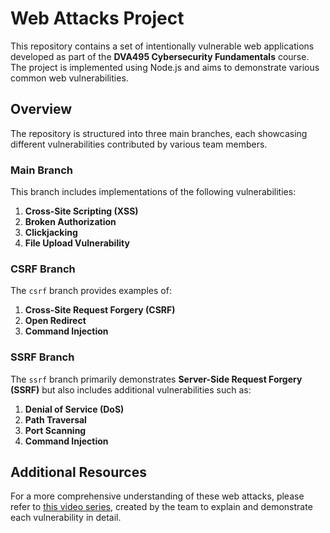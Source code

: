 # Web Attacks Project

This repository contains a set of intentionally vulnerable web applications developed as part of the **DVA495 Cybersecurity Fundamentals** course. The project is implemented using Node.js and aims to demonstrate various common web vulnerabilities.

## Overview

The repository is structured into three main branches, each showcasing different vulnerabilities contributed by various team members.

### Main Branch
This branch includes implementations of the following vulnerabilities:
1. **Cross-Site Scripting (XSS)**
2. **Broken Authorization**
3. **Clickjacking**
4. **File Upload Vulnerability**

### CSRF Branch
The `csrf` branch provides examples of:
1. **Cross-Site Request Forgery (CSRF)**
2. **Open Redirect**
3. **Command Injection**

### SSRF Branch
The `ssrf` branch primarily demonstrates **Server-Side Request Forgery (SSRF)** but also includes additional vulnerabilities such as:
1. **Denial of Service (DoS)**
2. **Path Traversal**
3. **Port Scanning**
4. **Command Injection**

## Additional Resources

For a more comprehensive understanding of these web attacks, please refer to [this video series](https://www.youtube.com/watch?v=d5aCHHTEKVE&list=PLxYIoGRJYqkUgZ4ypW4-k72V0IYzeYaHn), created by the team to explain and demonstrate each vulnerability in detail.
